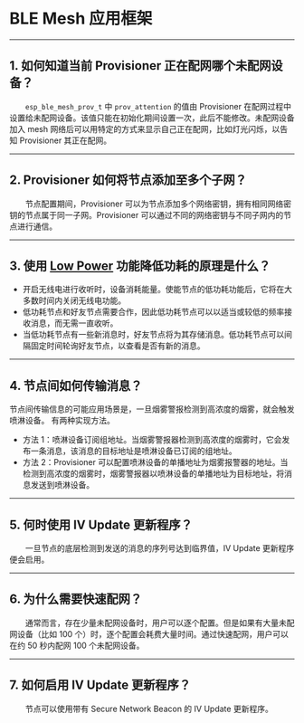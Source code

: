 # BLE Mesh 应用框架

<style>
body {counter-reset: h2}
  h2 {counter-reset: h3}
  h2:before {counter-increment: h2; content: counter(h2) ". "}
  h3:before {counter-increment: h3; content: counter(h2) "." counter(h3) ". "}
  h2.nocount:before, h3.nocount:before, { content: ""; counter-increment: none }
</style>

---

## 如何知道当前 Provisioner 正在配网哪个未配网设备？

&emsp;&emsp;`esp_ble_mesh_prov_t` 中 `prov_attention` 的值由 Provisioner 在配网过程中设置给未配网设备。该值只能在初始化期间设置一次，此后不能修改。未配网设备加入 mesh 网络后可以用特定的方式来显示自己正在配网，比如灯光闪烁，以告知 Provisioner 其正在配网。

---

## Provisioner 如何将节点添加至多个子网？

&emsp;&emsp;节点配置期间，Provisioner 可以为节点添加多个网络密钥，拥有相同网络密钥的节点属于同一子网。Provisioner 可以通过不同的网络密钥与不同子网内的节点进行通信。

---

## 使用 [Low Power](https://docs.espressif.com/projects/esp-idf/zh_CN/release-v4.1/api-guides/esp-ble-mesh/ble-mesh-terminology.html#ble-mesh-terminology-features) 功能降低功耗的原理是什么？

- 开启无线电进行收听时，设备消耗能量。使能节点的低功耗功能后，它将在大多数时间内关闭无线电功能。
- 低功耗节点和好友节点需要合作，因此低功耗节点可以以适当或较低的频率接收消息，而无需一直收听。
- 当低功耗节点有一些新消息时，好友节点将为其存储消息。低功耗节点可以间隔固定时间轮询好友节点，以查看是否有新的消息。

---

## 节点间如何传输消息？

节点间传输信息的可能应用场景是，一旦烟雾警报检测到高浓度的烟雾，就会触发喷淋设备。 有两种实现方法。

- 方法 1：喷淋设备订阅组地址。当烟雾警报器检测到高浓度的烟雾时，它会发布一条消息，该消息的目标地址是喷淋设备已订阅的组地址。
- 方法 2：Provisioner 可以配置喷淋设备的单播地址为烟雾报警器的地址。当检测到高浓度的烟雾时，烟雾警报器以喷淋设备的单播地址为目标地址，将消息发送到喷淋设备。

---

## 何时使用 IV Update 更新程序？

&emsp;&emsp;一旦节点的底层检测到发送的消息的序列号达到临界值，IV Update 更新程序便会启用。

---

## 为什么需要快速配网？

&emsp;&emsp;通常而言，存在少量未配网设备时，用户可以逐个配置。但是如果有大量未配网设备（比如 100 个）时，逐个配置会耗费大量时间。通过快速配网，用户可以在约 50 秒内配网 100 个未配网设备。

---

## 如何启用 IV Update 更新程序？

&emsp;&emsp;节点可以使用带有 Secure Network Beacon 的 IV Update 更新程序。
